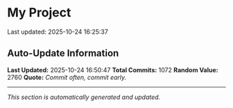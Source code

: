 # My Project


Last updated: 2025-10-24 16:25:37























































































































































































































































































































































































































































































































































































































































































































































































































































































































































































































































































































































































































































































































































































































































































































## Auto-Update Information

**Last Updated:** 2025-10-24 16:50:47
**Total Commits:** 1072
**Random Value:** 2760
**Quote:** _Commit often, commit early._

---
_This section is automatically generated and updated._